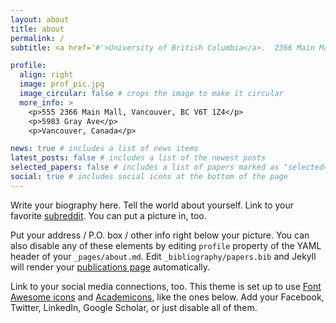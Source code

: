 ```yaml
---
layout: about
title: about
permalink: /
subtitle: <a href='#'>University of British Columbia</a>.  2366 Main Mall.

profile:
  align: right
  image: prof_pic.jpg
  image_circular: false # crops the image to make it circular
  more_info: >
    <p>555 2366 Main Mall, Vancouver, BC V6T 1Z4</p>
    <p>5983 Gray Ave</p>
    <p>Vancouver, Canada</p>

news: true # includes a list of news items
latest_posts: false # includes a list of the newest posts
selected_papers: false # includes a list of papers marked as "selected={true}"
social: true # includes social icons at the bottom of the page
---
```


Write your biography here. Tell the world about yourself. 
Link to your favorite [subreddit](http://reddit.com). 
You can put a picture in, too. 

Put your address / P.O. box / other info right below your picture. 
You can also disable any of these elements by editing `profile` property of the YAML header of your `_pages/about.md`. Edit `_bibliography/papers.bib` and Jekyll will render your [publications page](/al-folio/publications/) automatically.

Link to your social media connections, too. This theme is set up to use [Font Awesome icons](https://fontawesome.com/) and [Academicons](https://jpswalsh.github.io/academicons/), like the ones below. Add your Facebook, Twitter, LinkedIn, Google Scholar, or just disable all of them.
